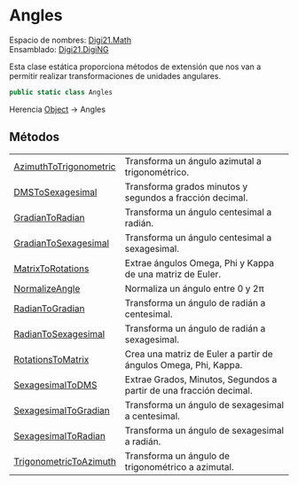 # Angles

Espacio de nombres: [Digi21.Math](../)  
Ensamblado: [Digi21.DigiNG](../../)

Esta clase estática proporciona métodos de extensión que nos van a permitir realizar transformaciones de unidades angulares.

```csharp
public static class Angles
```

Herencia [Object](https://docs.microsoft.com/en-us/dotnet/api/system.object?view=net-5.0) → Angles

## Métodos

|  |  |
| :--- | :--- |
| [AzimuthToTrigonometric](metodos/azimuthtotrigonometric.md) | Transforma un ángulo azimutal a trigonométrico. |
| [DMSToSexagesimal](metodos/dmstosexagesimal.md) | Transforma grados minutos y segundos a fracción decimal. |
| [GradianToRadian](metodos/gradiantoradian.md) | Transforma un ángulo centesimal a radián. |
| [GradianToSexagesimal](metodos/gradiantosexagesimal.md) | Transforma un ángulo centesimal a sexagesimal. |
| [MatrixToRotations](metodos/matrixtorotations.md) | Extrae ángulos Omega, Phi y Kappa de una matriz de Euler. |
| [NormalizeAngle](metodos/normalizeangle.md) | Normaliza un ángulo entre 0 y 2π |
| [RadianToGradian](metodos/radiantogradian.md) | Transforma un ángulo de radián a centesimal. |
| [RadianToSexagesimal](metodos/radiantosexagesimal.md) | Transforma un ángulo de radián a sexagesimal. |
| [RotationsToMatrix](metodos/rotationstomatrix.md) | Crea una matriz de Euler a partir de ángulos Omega, Phi, Kappa. |
| [SexagesimalToDMS](metodos/sexagesimaltodms.md) | Extrae Grados, Minutos, Segundos a partir de una fracción decimal. |
| [SexagesimalToGradian](metodos/sexagesimaltogradian.md) | Transforma un ángulo de sexagesimal a centesimal. |
| [SexagesimalToRadian](metodos/sexagesimaltoradian.md) | Transforma un ángulo de sexagesimal a radián. |
| [TrigonometricToAzimuth](metodos/trigonometrictoazimuth.md) | Transforma un ángulo de trigonométrico a azimutal. |

